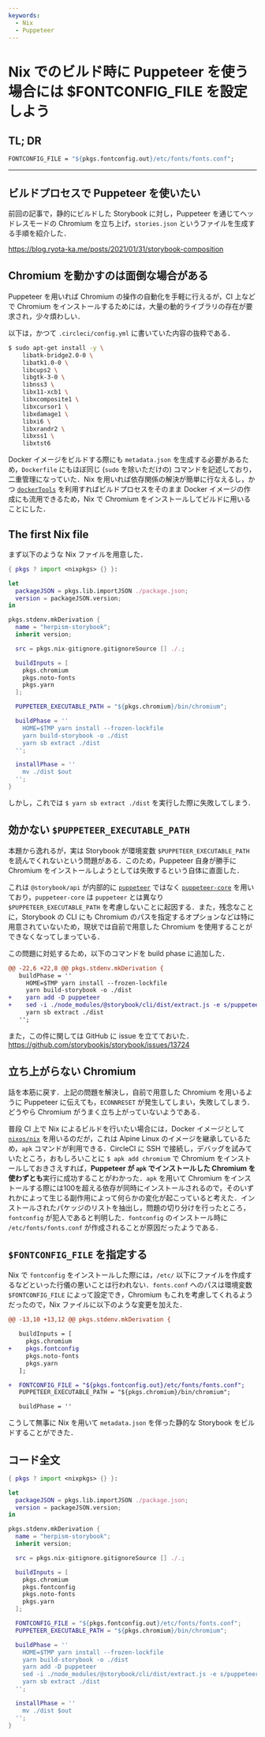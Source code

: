 ```yaml
---
keywords:
  - Nix
  - Puppeteer
---
```


# Nix でのビルド時に Puppeteer を使う場合には $FONTCONFIG_FILE を設定しよう

## TL; DR

```nix
FONTCONFIG_FILE = "${pkgs.fontconfig.out}/etc/fonts/fonts.conf";
```

---

## ビルドプロセスで Puppeteer を使いたい

前回の記事で，静的にビルドした Storybook に対し，Puppeteer を通じてヘッドレスモードの Chromium を立ち上げ，`stories.json` というファイルを生成する手順を紹介した．

https://blog.ryota-ka.me/posts/2021/01/31/storybook-composition

## Chromium を動かすのは面倒な場合がある

Puppeteer を用いれば Chromium の操作の自動化を手軽に行えるが，CI 上などで Chromium をインストールするためには，大量の動的ライブラリの存在が要求され，少々煩わしい．

以下は，かつて `.circleci/config.yml` に書いていた内容の抜粋である．

```sh
$ sudo apt-get install -y \
    libatk-bridge2.0-0 \
    libatk1.0-0 \
    libcups2 \
    libgtk-3-0 \
    libnss3 \
    libx11-xcb1 \
    libxcomposite1 \
    libxcursor1 \
    libxdamage1 \
    libxi6 \
    libxrandr2 \
    libxss1 \
    libxtst6
```

Docker イメージをビルドする際にも `metadata.json` を生成する必要があるため，`Dockerfile` にもほぼ同じ (`sudo` を除いただけの) コマンドを記述しており，二重管理になっていた．Nix を用いれば依存関係の解決が簡単に行なえるし，かつ [`dockerTools`](https://nixos.org/manual/nixpkgs/unstable/#sec-pkgs-dockerTools) を利用すればビルドプロセスをそのまま Docker イメージの作成にも流用できるため，Nix で Chromium をインストールしてビルドに用いることにした．

## The first Nix file

まず以下のような Nix ファイルを用意した．

```nix filename=default.nix
{ pkgs ? import <nixpkgs> {} }:

let
  packageJSON = pkgs.lib.importJSON ./package.json;
  version = packageJSON.version;
in

pkgs.stdenv.mkDerivation {
  name = "herpism-storybook";
  inherit version;

  src = pkgs.nix-gitignore.gitignoreSource [] ./.;

  buildInputs = [
    pkgs.chromium
    pkgs.noto-fonts
    pkgs.yarn
  ];

  PUPPETEER_EXECUTABLE_PATH = "${pkgs.chromium}/bin/chromium";

  buildPhase = ''
    HOME=$TMP yarn install --frozen-lockfile
    yarn build-storybook -o ./dist
    yarn sb extract ./dist
  '';

  installPhase = ''
    mv ./dist $out
  '';
}
```

しかし，これでは `$ yarn sb extract ./dist` を実行した際に失敗してしまう．

## 効かない `$PUPPETEER_EXECUTABLE_PATH`

本題から逸れるが，実は Storybook が環境変数 `$PUPPETEER_EXECUTABLE_PATH` を読んでくれないという問題がある．このため，Puppeteer 自身が勝手に Chromium をインストールしようとしては失敗するという自体に直面した．

これは `@storybook/api` が内部的に [`puppeteer`](https://www.npmjs.com/package/puppeteer) ではなく [`puppeteer-core`](https://www.npmjs.com/package/puppeteer) を用いており，`puppeteer-core` は `puppeteer` とは異なり `$PUPPETEER_EXECUTABLE_PATH` を考慮しないことに起因する．また，残念なことに，Storybook の CLI にも Chromium のパスを指定するオプションなどは特に用意されていないため，現状では自前で用意した Chromium を使用することができなくなってしまっている．

この問題に対処するため，以下のコマンドを build phase に追加した．

```diff filename=default.nix
@@ -22,6 +22,8 @@ pkgs.stdenv.mkDerivation {
   buildPhase = ''
     HOME=$TMP yarn install --frozen-lockfile
     yarn build-storybook -o ./dist
+    yarn add -D puppeteer
+    sed -i ./node_modules/@storybook/cli/dist/extract.js -e s/puppeteer-core/puppeteer/
     yarn sb extract ./dist
   '';
```

また，この件に関しては GitHub に issue を立てておいた．
https://github.com/storybookjs/storybook/issues/13724

## 立ち上がらない Chromium

話を本筋に戻す．上記の問題を解決し，自前で用意した Chromium を用いるように Puppeteer に伝えても，`ECONNRESET` が発生してしまい，失敗してしまう．どうやら Chromium がうまく立ち上がっていないようである．

普段 CI 上で Nix によるビルドを行いたい場合には，Docker イメージとして [`nixos/nix`](https://hub.docker.com/r/nixos/nix) を用いるのだが，これは Alpine Linux のイメージを継承しているため，`apk` コマンドが利用できる．CircleCI に SSH で接続し，デバッグを試みていたところ，おもしろいことに `$ apk add chromium` で Chromium をインストールしておきさえすれば，**Puppeteer が `apk` でインストールした Chromium を使わずとも**実行に成功することがわかった．`apk` を用いて Chromium をインストールする際には100を超える依存が同時にインストールされるので，そのいずれかによって生じる副作用によって何らかの変化が起こっていると考えた．インストールされたパケッジのリストを抽出し，問題の切り分けを行ったところ，`fontconfig` が犯人であると判明した．`fontconfig` のインストール時に `/etc/fonts/fonts.conf` が作成されることが原因だったようである．

## `$FONTCONFIG_FILE` を指定する

Nix で `fontconfig` をインストールした際には，`/etc/` 以下にファイルを作成するなどといった行儀の悪いことは行われない．`fonts.conf` へのパスは環境変数 `$FONTCONFIG_FILE` によって設定でき，Chromium もこれを考慮してくれるようだったので，Nix ファイルに以下のような変更を加えた．

```diff filename=default.nix
@@ -13,10 +13,12 @@ pkgs.stdenv.mkDerivation {

   buildInputs = [
     pkgs.chromium
+    pkgs.fontconfig
     pkgs.noto-fonts
     pkgs.yarn
   ];

+  FONTCONFIG_FILE = "${pkgs.fontconfig.out}/etc/fonts/fonts.conf";
   PUPPETEER_EXECUTABLE_PATH = "${pkgs.chromium}/bin/chromium";

   buildPhase = ''
```

こうして無事に Nix を用いて `metadata.json` を伴った静的な Storybook をビルドすることができた．

## コード全文

```nix filename=default.nix
{ pkgs ? import <nixpkgs> {} }:

let
  packageJSON = pkgs.lib.importJSON ./package.json;
  version = packageJSON.version;
in

pkgs.stdenv.mkDerivation {
  name = "herpism-storybook";
  inherit version;

  src = pkgs.nix-gitignore.gitignoreSource [] ./.;

  buildInputs = [
    pkgs.chromium
    pkgs.fontconfig
    pkgs.noto-fonts
    pkgs.yarn
  ];

  FONTCONFIG_FILE = "${pkgs.fontconfig.out}/etc/fonts/fonts.conf";
  PUPPETEER_EXECUTABLE_PATH = "${pkgs.chromium}/bin/chromium";

  buildPhase = ''
    HOME=$TMP yarn install --frozen-lockfile
    yarn build-storybook -o ./dist
    yarn add -D puppeteer
    sed -i ./node_modules/@storybook/cli/dist/extract.js -e s/puppeteer-core/puppeteer/
    yarn sb extract ./dist
  '';

  installPhase = ''
    mv ./dist $out
  '';
}
```
